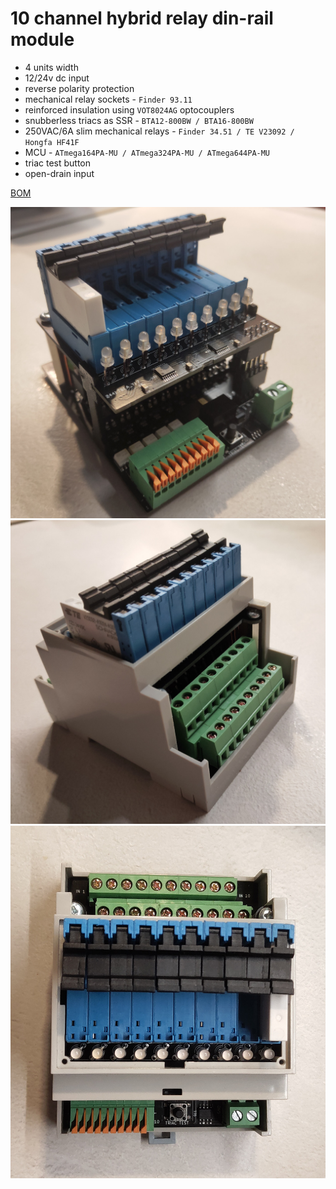 # 10 channel hybrid relay din-rail module

- 4 units width
- 12/24v dc input
- reverse polarity protection
- mechanical relay sockets - `Finder 93.11`
- reinforced insulation using `VOT8024AG` optocouplers
- snubberless triacs as SSR - `BTA12-800BW / BTA16-800BW`
- 250VAC/6A slim mechanical relays - `Finder 34.51 / TE V23092 / Hongfa HF41F`
- MCU - `ATmega164PA-MU / ATmega324PA-MU / ATmega644PA-MU`
- triac test button
- open-drain input

[BOM](BOM.md)

![lrm1](img/lrm1.jpg?raw=true "Unboxed")
![lrm2](img/lrm2.jpg?raw=true "Boxed")
![lrm3](img/lrm3.jpg?raw=true "Top")

